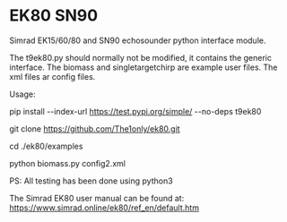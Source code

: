 # EK80 SN90
Simrad EK15/60/80 and SN90 echosounder python interface module.

The t9ek80.py should normally not be modified, it contains the generic interface.
The biomass and singletargetchirp are example user files.
The xml files ar config files.

Usage:

 pip install --index-url https://test.pypi.org/simple/ --no-deps t9ek80
  
 git clone https://github.com/The1only/ek80.git

 cd ./ek80/examples

 python biomass.py config2.xml


PS: All testing has been done using python3

The Simrad EK80 user manual can be found at: https://www.simrad.online/ek80/ref_en/default.htm


